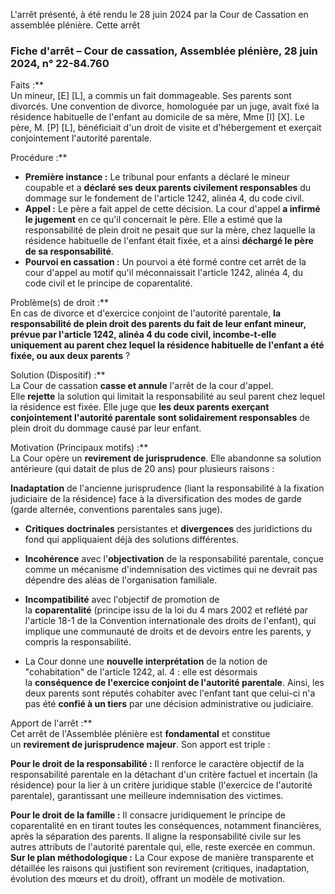 L'arrêt présenté, à été rendu le 28 juin 2024 par la Cour de Cassation en assemblée plénière. Cette arrêt 

### **Fiche d'arrêt – Cour de cassation, Assemblée plénière, 28 juin 2024, n° 22-84.760**

 Faits :**  
Un mineur, [E] [L], a commis un fait dommageable. Ses parents sont divorcés. Une convention de divorce, homologuée par un juge, avait fixé la résidence habituelle de l'enfant au domicile de sa mère, Mme [I] [X]. Le père, M. [P] [L], bénéficiait d'un droit de visite et d'hébergement et exerçait conjointement l'autorité parentale.

Procédure :**

- **Première instance :** Le tribunal pour enfants a déclaré le mineur coupable et a **déclaré ses deux parents civilement responsables** du dommage sur le fondement de l'article 1242, alinéa 4, du code civil.
- **Appel :** Le père a fait appel de cette décision. La cour d'appel **a infirmé le jugement** en ce qu'il concernait le père. Elle a estimé que la responsabilité de plein droit ne pesait que sur la mère, chez laquelle la résidence habituelle de l'enfant était fixée, et a ainsi **déchargé le père de sa responsabilité**.
- **Pourvoi en cassation :** Un pourvoi a été formé contre cet arrêt de la cour d'appel au motif qu'il méconnaissait l'article 1242, alinéa 4, du code civil et le principe de coparentalité.

Problème(s) de droit :**  
En cas de divorce et d'exercice conjoint de l'autorité parentale, **la responsabilité de plein droit des parents du fait de leur enfant mineur, prévue par l'article 1242, alinéa 4 du code civil, incombe-t-elle uniquement au parent chez lequel la résidence habituelle de l'enfant a été fixée, ou aux deux parents** ?

Solution (Dispositif) :**  
La Cour de cassation **casse et annule** l'arrêt de la cour d'appel. Elle **rejette** la solution qui limitait la responsabilité au seul parent chez lequel la résidence est fixée. Elle juge que **les deux parents exerçant conjointement l'autorité parentale sont solidairement responsables** de plein droit du dommage causé par leur enfant.

Motivation (Principaux motifs) :**  
La Cour opère un **revirement de jurisprudence**. Elle abandonne sa solution antérieure (qui datait de plus de 20 ans) pour plusieurs raisons :

 **Inadaptation** de l'ancienne jurisprudence (liant la responsabilité à la fixation judiciaire de la résidence) face à la diversification des modes de garde (garde alternée, conventions parentales sans juge).
- **Critiques doctrinales** persistantes et **divergences** des juridictions du fond qui appliquaient déjà des solutions différentes.

- **Incohérence** avec l'**objectivation** de la responsabilité parentale, conçue comme un mécanisme d'indemnisation des victimes qui ne devrait pas dépendre des aléas de l'organisation familiale.

- **Incompatibilité** avec l'objectif de promotion de la **coparentalité** (principe issu de la loi du 4 mars 2002 et reflété par l'article 18-1 de la Convention internationale des droits de l'enfant), qui implique une communauté de droits et de devoirs entre les parents, y compris la responsabilité.

- La Cour donne une **nouvelle interprétation** de la notion de "cohabitation" de l'article 1242, al. 4 : elle est désormais la **conséquence de l'exercice conjoint de l'autorité parentale**. Ainsi, les deux parents sont réputés cohabiter avec l'enfant tant que celui-ci n'a pas été **confié à un tiers** par une décision administrative ou judiciaire.


 Apport de l'arrêt :**  
Cet arrêt de l'Assemblée plénière est **fondamental** et constitue un **revirement de jurisprudence majeur**. Son apport est triple :

 **Pour le droit de la responsabilité :** Il renforce le caractère objectif de la responsabilité parentale en la détachant d'un critère factuel et incertain (la résidence) pour la lier à un critère juridique stable (l'exercice de l'autorité parentale), garantissant une meilleure indemnisation des victimes.

**Pour le droit de la famille :** Il consacre juridiquement le principe de coparentalité en en tirant toutes les conséquences, notamment financières, après la séparation des parents. Il aligne la responsabilité civile sur les autres attributs de l'autorité parentale qui, elle, reste exercée en commun.
**Sur le plan méthodologique :** La Cour expose de manière transparente et détaillée les raisons qui justifient son revirement (critiques, inadaptation, évolution des mœurs et du droit), offrant un modèle de motivation.
